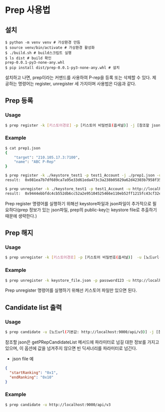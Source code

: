 # Prep 사용법

## 설치
```
$ python -m venv venv # 가상환경 만듬
$ source venv/bin/activate # 가상환경 활성화
$ ./build.sh # build스크립트 실행
$ ls dist # build 확인
prep-0.0.1-py3-none-any.whl
$ pip install dist/prep-0.0.1-py3-none-any.whl # 설치

```
설치하고 나면, prep이라는 커맨드를 사용하여 P-rep을 등록 또는 삭제할 수 있다.
제공하는 명령어는 register, unregister 세 가지이며 사용법은 다음과 같다.

## Prep 등록

### Usage

```bash
$ prep register -k [키스토어경로] -p [키스토어 비밀번호(옵셔널)] -j [참조할 json경로] -u [노드url(기본값: http://localhost:9000/api/v3)]
```

### Example

```bash
$ cat prep1.json
{
	"target": "210.105.17.3:7100",
	"name": "ABC P-Rep"
}

$ prep register -k ./keystore_test1 -p test1_Account -j ./prep1.json -u http://localhost:9000/api/v3
result:  0x081ea7b7df689ca7a95e33d61eda473c3a238b05829a62d42303b7958f355bf5

$ prep unregister -k ./keystore_test1 -p test1_Account -u http://localhost:9000/api/v3
result:  0x9444ebbfdc4cb552db6cc52a2e95104525466e110eb52ff1215fc43cf32ecad0
```

Prep register 명령어를 실행하기 위해선 keystore파일과 json파일이 추가적으로 필요하다(prep 정보가 있는 json파일, prep의 public-key는 keystore file로 추출하기 때문에 생략한다.)

## Prep 해지

### Usage

```bash
$ prep unregister -k [키스토어경로] -p [키스토어 비밀번호(옵셔널)]  -u [노드url(기본값: http:localhost:9000/api/v3)] -a [삭제할 P-rep 주소(builtin-score-owner를 위한 옵션)]
```

### Example

```bash
$ prep unregister -k keystore_file.json -p password123 -u http://localhost:9000/api/v3
```

Prep unregister 명령어를 실행하기 위해선 키스토어 파일만 있으면 된다.

## Candidate list 출력

### Usage

```bash
$ prep candidate -u [노드url(기본값: http://localhost:9000/api/v3)] -j [참조할 json경로]
```

참조할 json은 getPRepCandidateList 메서드에 파라미터로 넘길 대한 정보를 가지고 있으며, 이 옵션에 값을 넘겨주지 않으면 빈 딕셔너리를 파라미터로 넘긴다.

- json file 예
```json
{
  "startRanking": "0x1",
  "endRanking": "0x10"
}
```

### Example

```bash
$ prep candidate -u http://localhost:9000/api/v3
```
